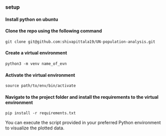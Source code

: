 ### setup

#### Install python on ubuntu
#### Clone the repo using the following command
    git clone git@github.com:shivapittala19/UN-population-analysis.git
#### Create a virtual environment 
    python3 -m venv name_of_evn 
#### Activate the virtual environment
    source path/to/env/bin/activate
#### Navigate to the project folder and install the requirements to the virtual environment
    pip install -r requirements.txt
    
You can execute the script provided in your preferred Python environment to visualize the plotted data.
